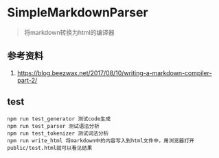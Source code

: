 # SimpleMarkdownParser

> 将markdown转换为html的编译器

## 参考资料

1. https://blog.beezwax.net/2017/08/10/writing-a-markdown-compiler-part-2/

## test

```
npm run test_generator 测试code生成
npm run test_parser 测试语法分析
npm run test_tokenizer 测试词法分析
npm run write_html 将markdown中的内容写入到html文件中，用浏览器打开public/test.html就可以看见结果
```
